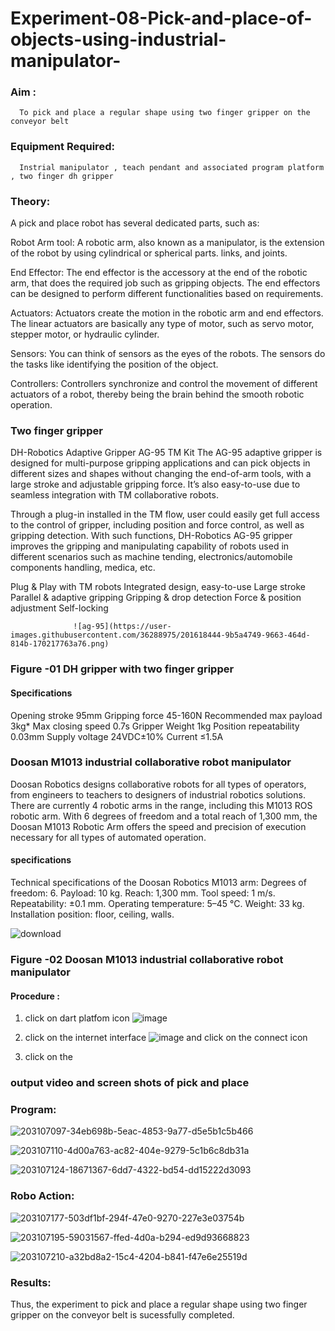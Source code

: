 # Experiment-08-Pick-and-place-of-objects-using-industrial-manipulator-

### Aim :
      To pick and place a regular shape using two finger gripper on the conveyor belt 
### Equipment Required: 
      Instrial manipulator , teach pendant and associated program platform , two finger dh gripper 
      
### Theory: 

A pick and place robot has several dedicated parts, such as:

Robot Arm tool: A robotic arm, also known as a manipulator, is the extension of the robot by using cylindrical or spherical parts. links, and joints.

End Effector: The end effector is the accessory at the end of the robotic arm, that does the required job such as gripping objects. The end effectors can be designed to perform different functionalities based on requirements.

Actuators: Actuators create the motion in the robotic arm and end effectors. The linear actuators are basically any type of motor, such as servo motor, stepper motor, or hydraulic cylinder.

Sensors: You can think of sensors as the eyes of the robots. The sensors do the tasks like identifying the position of the object.

Controllers: Controllers synchronize and control the movement of different actuators of a robot, thereby being the brain behind the smooth robotic operation.


### Two finger gripper 

DH-Robotics
Adaptive Gripper AG-95 TM Kit
The AG-95 adaptive gripper is designed for multi-purpose gripping applications and can pick objects in different sizes and shapes without changing the end-of-arm tools, with a large stroke and adjustable gripping force. It’s also easy-to-use due to seamless integration with TM collaborative robots.

Through a plug-in installed in the TM flow, user could easily get full access to the control of gripper, including position and force control, as well as gripping detection. With such functions, DH-Robotics AG-95 gripper improves the gripping and manipulating capability of robots used in different scenarios such as machine tending, electronics/automobile components handling, medica, etc.

Plug & Play with TM robots
Integrated design, easy-to-use
Large stroke
Parallel & adaptive gripping
Gripping & drop detection
Force & position adjustment
Self-locking

                  ![ag-95](https://user-images.githubusercontent.com/36288975/201618444-9b5a4749-9663-464d-814b-170217763a76.png)
### Figure -01 DH gripper with two finger gripper 

#### Specifications

Opening stroke	95mm
Gripping force 	45-160N
Recommended max payload	3kg*
Max closing speed	0.7s
Gripper Weight	1kg
Position repeatability	0.03mm
Supply voltage	24VDC±10%
Current	≤1.5A



### Doosan M1013 industrial collaborative robot manipulator 
Doosan Robotics designs collaborative robots for all types of operators, from engineers to teachers to designers of industrial robotics solutions. There are currently 4 robotic arms in the range, including this M1013 ROS robotic arm. With 6 degrees of freedom and a total reach of 1,300 mm, the Doosan M1013 Robotic Arm offers the speed and precision of execution necessary for all types of automated operation.

#### specifications 
Technical specifications of the Doosan Robotics M1013 arm:
Degrees of freedom: 6.
Payload: 10 kg.
Reach: 1,300 mm.
Tool speed: 1 m/s.
Repeatability: ±0.1 mm.
Operating temperature: 5–45 °C.
Weight: 33 kg.
Installation position: floor, ceiling, walls.



![download](https://user-images.githubusercontent.com/36288975/201624230-89cc83ff-cecd-49ea-84c6-c67066e9d157.jpg)

### Figure -02 Doosan M1013 industrial collaborative robot manipulator 

#### Procedure : 

1. click on dart platfom icon ![image](https://user-images.githubusercontent.com/36288975/201621038-f1248586-5c20-40fd-8a74-68c7d8b44939.png)
2. click on the internet interface 
![image](https://user-images.githubusercontent.com/36288975/201621235-3b8b46a9-3c19-4207-9ea2-6a7954eb6135.png)
and click on the connect icon 

3. click on the 

### output video and screen shots of pick and place 
### Program:

![203107097-34eb698b-5eac-4853-9a77-d5e5b1c5b466](https://user-images.githubusercontent.com/93427201/203220154-e43548c1-b819-4e49-bc94-37d922a31927.jpg)

![203107110-4d00a763-ac82-404e-9279-5c1b6c8db31a](https://user-images.githubusercontent.com/93427201/203220177-00cac3a1-8c5f-4c44-aee2-c3cf6c736a82.jpg)

![203107124-18671367-6dd7-4322-bd54-dd15222d3093](https://user-images.githubusercontent.com/93427201/203220201-481c014f-3625-4486-b1ff-924d533774be.jpg)


### Robo Action:

![203107177-503df1bf-294f-47e0-9270-227e3e03754b](https://user-images.githubusercontent.com/93427201/203220237-5a73c2f0-7da6-4e7d-9b07-06219ca4fa0b.jpg)

![203107195-59031567-ffed-4d0a-b294-ed9d93668823](https://user-images.githubusercontent.com/93427201/203220263-e63b4585-8101-4933-b745-f093de63a7ee.jpg)

![203107210-a32bd8a2-15c4-4204-b841-f47e6e25519d](https://user-images.githubusercontent.com/93427201/203220291-f68b8b04-5c90-49f0-9aa3-b6a87621f6ab.jpg)


### Results: 
Thus, the experiment to pick and place a regular shape using two finger gripper on the conveyor belt is sucessfully completed.








